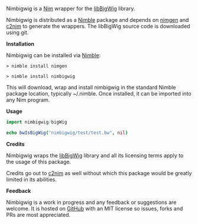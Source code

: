 Nimbigwig is a [Nim](https://nim-lang.org/) wrapper for the [libBigWig](https://github.com/dpryan79/libBigWig) library.

Nimbigwig is distributed as a [Nimble](https://github.com/nim-lang/nimble) package and depends on [nimgen](https://github.com/genotrance/nimgen) and [c2nim](https://github.com/nim-lang/c2nim/) to generate the wrappers. The libBigWig source code is downloaded using git.

__Installation__

Nimbigwig can be installed via [Nimble](https://github.com/nim-lang/nimble):

```
> nimble install nimgen

> nimble install nimbigwig
```

This will download, wrap and install nimbigwig in the standard Nimble package location, typically ~/.nimble. Once installed, it can be imported into any Nim program.

__Usage__

```nim
import nimbigwig/bigWig

echo bwIsBigWig("nimbigwig/test/test.bw", nil)
```

__Credits__

Nimbigwig wraps the [libBigWig](https://github.com/dpryan79/libBigWig) library and all its licensing terms apply to the usage of this package.

Credits go out to [c2nim](https://github.com/nim-lang/c2nim/) as well without which this package would be greatly limited in its abilities.

__Feedback__

Nimbigwig is a work in progress and any feedback or suggestions are welcome. It is hosted on [GitHub](https://github.com/genotrance/nimbigwig) with an MIT license so issues, forks and PRs are most appreciated.
